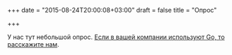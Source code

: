 +++
date = "2015-08-24T20:00:08+03:00"
draft = false
title = "Опрос"

+++

<p>У нас тут небольшой опрос. <a href="http://goo.gl/forms/m0bQWXSGqo">Если в вашей компании используют Go, то расскажите нам</a>.</p>

